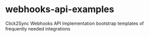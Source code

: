 # webhooks-api-examples
Click2Sync Webhooks API Implementation bootstrap templates of frequently needed integrations

